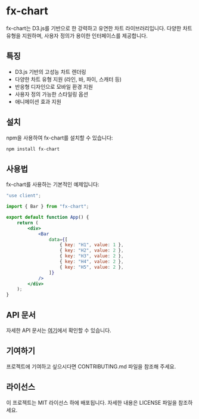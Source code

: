 # fx-chart

fx-chart는 D3.js를 기반으로 한 강력하고 유연한 차트 라이브러리입니다. 다양한 차트 유형을 지원하며, 사용자 정의가 용이한 인터페이스를 제공합니다.

## 특징

- D3.js 기반의 고성능 차트 렌더링
- 다양한 차트 유형 지원 (라인, 바, 파이, 스캐터 등)
- 반응형 디자인으로 모바일 환경 지원
- 사용자 정의 가능한 스타일링 옵션
- 애니메이션 효과 지원

## 설치

npm을 사용하여 fx-chart를 설치할 수 있습니다:

```bash
npm install fx-chart
```

## 사용법

fx-chart를 사용하는 기본적인 예제입니다:

```jsx
"use client";

import { Bar } from "fx-chart";

export default function App() {
    return (
        <div>
            <Bar
                data={[
                    { key: "H1", value: 1 },
                    { key: "H2", value: 2 },
                    { key: "H3", value: 2 },
                    { key: "H4", value: 2 },
                    { key: "H5", value: 2 },
                ]}
            />
        </div>
    );
}

```

## API 문서

자세한 API 문서는 [여기](https://fx-chart.vercel.app/)에서 확인할 수 있습니다.

## 기여하기

프로젝트에 기여하고 싶으시다면 CONTRIBUTING.md 파일을 참조해 주세요.

## 라이선스

이 프로젝트는 MIT 라이선스 하에 배포됩니다. 자세한 내용은 LICENSE 파일을 참조하세요.